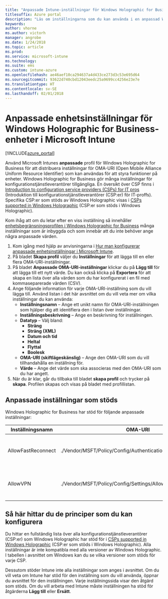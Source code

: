 ```yaml
---
title: "Anpassade Intune-inställningar för Windows Holographic for Business-enheter"
titlesuffix: Azure portal
description: "Läs om inställningarna som du kan använda i en anpassad Windows Holographic for Business-profil.”"
keywords: 
author: vhorne
ms.author: victorh
manager: angrobe
ms.date: 1/24/2018
ms.topic: article
ms.prod: 
ms.service: microsoft-intune
ms.technology: 
ms.suite: ems
ms.custom: intune-azure
ms.openlocfilehash: ae46aef10ca294637a4d433ce273d3c53e695d64
ms.sourcegitcommit: 93622d740cbd12043eedc25a9699cc4256e23e7e
ms.translationtype: HT
ms.contentlocale: sv-SE
ms.lasthandoff: 02/01/2018
---
```

# <a name="custom-device-settings-for-windows-holographic-for-business-devices-in-microsoft-intune"></a>Anpassade enhetsinställningar för Windows Holographic for Business-enheter i Microsoft Intune

[!INCLUDE[azure_portal](./includes/azure_portal.md)]

 Använd Microsoft Intunes **anpassade** profil för Windows Holographic for Business för att distribuera inställningar för OMA-URI (Open Mobile Alliance Uniform Resource Identifier) som kan användas för att styra funktioner på enheter. Windows Holographic for Business gör många inställningar för konfigurationstjänstleverantörer tillgängliga. En översikt över CSP finns i [Introduction to configuration service providers (CSPs) for IT pros](https://technet.microsoft.com/itpro/windows/manage/how-it-pros-can-use-configuration-service-providers) (Introduktion till konfigurationstjänstleverantörer (CSP:er) för IT-proffs). Specifika CSP:er som stöds av Windows Holographic visas i [CSPs supported in Windows Holographic](https://docs.microsoft.com/en-us/windows/client-management/mdm/configuration-service-provider-reference#hololens) (CSP:er som stöds i Windows Holographic).

Kom ihåg att om du letar efter en viss inställning så innehåller [enhetsbegränsningsprofilen i Windows Holographic for Business](device-restrictions-windows-holographic.md) många inställningar som är inbyggda och som innebär att du inte behöver ange några anpassade värden.

1. Kom igång med hjälp av anvisningarna i [Hur man konfigurerar anpassade enhetsinställningar i Microsoft Intune](custom-settings-configure.md).
2. På bladet **Skapa profil** väljer du **Inställningar** för att lägga till en eller flera OMA-URI-inställningar.
3. På bladet **Anpassade OMA-URI-inställningar** klickar du på **Lägg till** för att lägga till ett nytt värde. Du kan också klicka på **Exportera** för att skapa en lista över alla värden som du har konfigurerat i en fil med kommaseparerade värden (CSV).
4. Ange följande information för varje OMA-URI-inställning som du vill lägga till. Använd listan i det här avsnittet om du vill veta mer om vilka inställningar du kan använda:
    - **Inställningsnamn** – Ange ett unikt namn för OMA-URI-inställningen som hjälper dig att identifiera den i listan över inställningar.
    - **Inställningsbeskrivning** – Ange en beskrivning för inställningen.
    - **Datatyp** – Välj bland:
        - **Sträng**
        - **Sträng (XML)**
        - **Datum och tid**
        - **Heltal**
        - **Flyttal**
        - **Boolesk**
    - **OMA-URI (skiftlägeskänslig)** – Ange den OMA-URI som du vill tillhandahålla en inställning för.
    - **Värde** – Ange det värde som ska associeras med den OMA-URI som du har angett.
5. När du är klar, går du tillbaka till bladet **skapa profil** och trycker på **skapa**.
Profilen skapas och visas på bladet med profillistan.

## <a name="supported-custom-settings"></a>Anpassade inställningar som stöds

Windows Holographic for Business har stöd för följande anpassade inställningar:


|Inställningsnamn|OMA-URI|Datatyp  |
|---------|---------|---------|
|AllowFastReconnect     |./Vendor/MSFT/Policy/Config/Authentication/AllowFastReconnect|Heltal (0 – Tillåts inte 1 – Tillåts)|
|AllowVPN     |./Vendor/MSFT/Policy/Config/Settings/AllowVPN|Heltal (0 – Tillåts inte 1 – Tillåts)|



## <a name="how-to-find-the-policies-you-can-configure"></a>Så här hittar du de principer som du kan konfigurera

Du hittar en fullständig lista över alla konfigurationstjänstleverantörer (CSP:er) som Windows Holographic har stöd för i [CSPs supported in Windows Holographic](https://docs.microsoft.com/en-us/windows/client-management/mdm/configuration-service-provider-reference#hololens) (CSP:er som stöds i Windows Holographic). Alla inställningar är inte kompatibla med alla versioner av Windows Holographic. I tabellen i avsnittet om Windows kan du se vilka versioner som stöds för varje CSP.

Dessutom stöder Intune inte alla inställningar som anges i avsnittet. Om du vill veta om Intune har stöd för den inställning som du vill använda, öppnar du avsnittet för den inställningen. Varje inställningssida visar den åtgärd som stöds. Om du vill arbeta med Intune måste inställningen ha stöd för åtgärderna **Lägg till** eller **Ersätt**.



